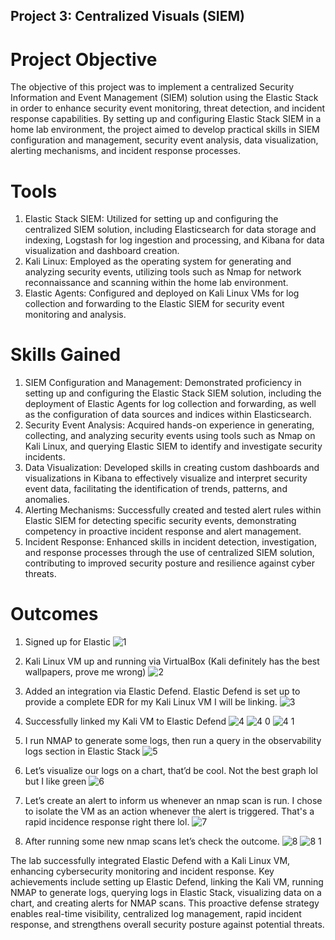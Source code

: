 ## Project 3: Centralized Visuals (SIEM)

# Project Objective
The objective of this project was to implement a centralized Security Information and Event Management (SIEM) solution using the Elastic Stack in order to enhance security event monitoring, threat detection, and incident response capabilities. By setting up and configuring Elastic Stack SIEM in a home lab environment, the project aimed to develop practical skills in SIEM configuration and management, security event analysis, data visualization, alerting mechanisms, and incident response processes.

# Tools
1. Elastic Stack SIEM: Utilized for setting up and configuring the centralized SIEM solution, including Elasticsearch for data storage and indexing, Logstash for log ingestion and processing, and Kibana for data visualization and dashboard creation.
2. Kali Linux: Employed as the operating system for generating and analyzing security events, utilizing tools such as Nmap for network reconnaissance and scanning within the home lab environment.
3. Elastic Agents: Configured and deployed on Kali Linux VMs for log collection and forwarding to the Elastic SIEM for security event monitoring and analysis.

# Skills Gained
1. SIEM Configuration and Management: Demonstrated proficiency in setting up and configuring the Elastic Stack SIEM solution, including the deployment of Elastic Agents for log collection and forwarding, as well as the configuration of data sources and indices within Elasticsearch.
2. Security Event Analysis: Acquired hands-on experience in generating, collecting, and analyzing security events using tools such as Nmap on Kali Linux, and querying Elastic SIEM to identify and investigate security incidents.
3. Data Visualization: Developed skills in creating custom dashboards and visualizations in Kibana to effectively visualize and interpret security event data, facilitating the identification of trends, patterns, and anomalies.
4. Alerting Mechanisms: Successfully created and tested alert rules within Elastic SIEM for detecting specific security events, demonstrating competency in proactive incident response and alert management.
5. Incident Response: Enhanced skills in incident detection, investigation, and response processes through the use of centralized SIEM solution, contributing to improved security posture and resilience against cyber threats.

# Outcomes
1. Signed up for Elastic
   ![1](https://github.com/capital-e/My-Portfolio/assets/48088449/d444b921-8761-429c-b9f3-ee5eb4dec67b)


2. Kali Linux VM up and running via VirtualBox (Kali definitely has the best wallpapers, prove me wrong)
   ![2](https://github.com/capital-e/My-Portfolio/assets/48088449/b924da2d-e434-4cd7-bd1e-906b3743bf62)


3. Added an integration via Elastic Defend. Elastic Defend is set up to provide a complete EDR for my Kali Linux VM I will be linking.
   ![3](https://github.com/capital-e/My-Portfolio/assets/48088449/2f11dc3f-ca62-4757-831d-2c7bd4e1cdbb)


4. Successfully linked my Kali VM to Elastic Defend
   ![4](https://github.com/capital-e/My-Portfolio/assets/48088449/39341b7f-9257-4a62-96e1-7baa99d9b220)
   ![4 0](https://github.com/capital-e/My-Portfolio/assets/48088449/e565054f-bc1f-4392-84d9-3a5bba7faf3e)
   ![4 1](https://github.com/capital-e/My-Portfolio/assets/48088449/77b38b25-e862-43dd-853d-e6def04f0b3e)


5. I run NMAP to generate some logs, then run a query in the observability logs section in Elastic Stack
   ![5](https://github.com/capital-e/My-Portfolio/assets/48088449/95caaead-324b-44f5-b5dd-5fe59326f386)


6. Let’s visualize our logs on a chart, that’d be cool. Not the best graph lol but I like green
    ![6](https://github.com/capital-e/My-Portfolio/assets/48088449/73d20137-4f22-474d-908b-a6730dbbe57c)


7. Let’s create an alert to inform us whenever an nmap scan is run. I chose to isolate the VM as an action whenever the alert is triggered. That's a rapid incidence response right there lol.
    ![7](https://github.com/capital-e/My-Portfolio/assets/48088449/c245c6a4-9bfc-43f0-9cef-84ceb69a16dd)


8. After running some new nmap scans let’s check the outcome.
   ![8](https://github.com/capital-e/My-Portfolio/assets/48088449/aab38f83-dfeb-4108-b981-32235972d09e)
   ![8 1](https://github.com/capital-e/My-Portfolio/assets/48088449/713f0539-0a98-4874-a860-409b36546dbf)


The lab successfully integrated Elastic Defend with a Kali Linux VM, enhancing cybersecurity monitoring and incident response. Key achievements include setting up Elastic Defend, linking the Kali VM, running NMAP to generate logs, querying logs in Elastic Stack, visualizing data on a chart, and creating alerts for NMAP scans. This proactive defense strategy enables real-time visibility, centralized log management, rapid incident response, and strengthens overall security posture against potential threats.
